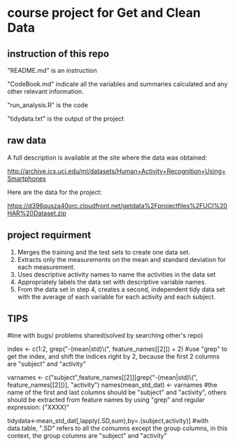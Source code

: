 # course project for Get and Clean Data
## instruction of this repo
"README.md" is an instruction

"CodeBook.md" indicate all the variables and summaries calculated and any other relevant information.

"run_analysis.R" is the code

"tidydata.txt" is the output of the project

## raw data
 A full description is available at the site where the data was obtained:

http://archive.ics.uci.edu/ml/datasets/Human+Activity+Recognition+Using+Smartphones

Here are the data for the project:

https://d396qusza40orc.cloudfront.net/getdata%2Fprojectfiles%2FUCI%20HAR%20Dataset.zip

## project requirment
1. Merges the training and the test sets to create one data set.
2. Extracts only the measurements on the mean and standard deviation for each measurement.
3. Uses descriptive activity names to name the activities in the data set
4. Appropriately labels the data set with descriptive variable names.
5. From the data set in step 4, creates a second, independent tidy data set with the average of each variable for each activity and each subject.

## TIPS 
#line with bugs/ problems shared(solved by searching other's repo)

index <- c(1:2, grep("-(mean|std)\\(", feature_names[[2]]) + 2)
#use "grep" to get the index, and shift the indices right by 2, because the first 2 columns are "subject" and "activity"

varnames <- c("subject",feature_names[[2]][grep("-(mean|std)\\(", feature_names[[2]])], "activity")
names(mean_std_dat) <- varnames
#the name of the first and last columns should be "subject" and "activity", others should be extracted from feature names by using "grep" and regular expression: ("XXXX)"


tidydata<-mean_std_dat[,lapply(.SD,sum),by=.(subject,activity)]
#with data.table, ".SD" refers to all the comumns except the group columns, in this context, the group columns are "subject" and "activity"
